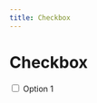 ```yaml
---
title: Checkbox
---
```


# Checkbox



<style>
</style>

<label for="option-one">
  <input type="checkbox" name="option-one" id="option-one"> <span>Option 1</span>
</label>

``` css

```
